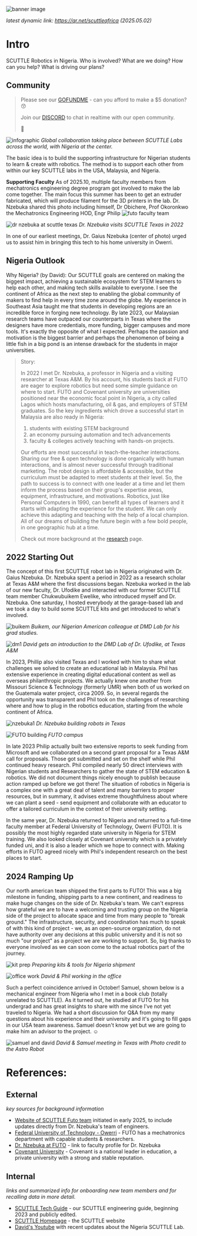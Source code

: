 ![banner image](img/img_sctl_nigeria_banner.jpg ':class=banner-image')

_latest dynamic link: https://qr.net/scuttleafrica (2025.05.02)_


# Intro
SCUTTLE Robotics in Nigeria.  Who is involved? What are we doing?  How can you help?  What is driving our plans?


## Community
>
> Please see our [GOFUNDME](https://gofund.me/72e9c8e8) - can you afford to make a $5 donation? 😙
>
> Join our [DISCORD](discord.gg/Napn9mhd43)
> to chat in realtime with our open community.
>
>🙂
>

 ![infographic](img/img_global1.jpeg)
 _Global collaboration taking place between SCUTTLE Labs across the world, with Nigeria at the center._

 The basic idea is to build the supporting infrastructure for Nigerian students to learn & create with robotics.  The method is to support each other from within our key SCUTTLE labs in the USA, Malaysia, and Nigeria.

**Supporting Faculty**
As of 2025.10, multiple faculty members from mechatronics engineering degree program got involved to make the lab come together.  The main focus this summer has been to get an extruder fabricated, which will produce filament for the 3D printers in the lab.  Dr. Nzebuka shared this photo including himself, Dr Obichere, Prof Okoronkwo the Mechatronics Engineering HOD, Engr Philip
![futo faculty team](img/img_team2025.10.jpg)


![dr nzebuka at scuttle texas](img/img_nzebuka_2021.2.jpg)
_Dr. Nzebuka visits SCUTTLE Texas in 2022_

In one of our earliest meetings, Dr. Gaius Nzebuka (center of photo) urged us to assist him in bringing this tech to his home university in Owerri.


## Nigeria Outlook

Why Nigeria? (by David): Our SCUTTLE goals are centered on making the biggest impact, achieving a sustainable ecosystem for STEM learners to help each other, and making tech skills available to everyone.  I see the continent of Africa as the next step to enabling the global community of makers to find help in every time zone around the globe.  My experience in Southeast Asia taught me that students in developing regions are an incredible force in forging new technology.  By late 2023, our Malaysian research teams have outpaced our counterparts in Texas where the designers have more credentials, more funding, bigger campuses and more tools. It's exactly the opposite of what I expected. Perhaps the passion and motivation is the biggest barrier and perhaps the phenomenon of being a little fish in a big pond is an intense drawback for the students in major universities.

>
> Story:
>
>
> In 2022 I met Dr. Nzebuka, a professor in Nigeria and a visiting researcher at Texas A&M.  By his account, his students back at FUTO are eager to explore robotics but need some simple guidance on where to start. FUTO and Covenant university are universities positioned near the economic focal point in Nigeria, a city called Lagos which hosts manufacturing, oil & gas, and employers of STEM graduates.  So the key ingredients which drove a successful start in Malaysia are also ready in Nigeria:
> 1) students with existing STEM background
> 2) an economy pursuing automation and tech advancements
> 3) faculty & colleges actively teaching with hands-on projects.
>
> Our efforts are most successful in teach-the-teacher interactions. Sharing our free & open technology is done organically with human interactions, and is almost never successful through traditional marketing. The robot design is affordable & accessible, but the curriculum must be adapted to meet students at their level.  So, the path to success is to connect with one leader at a time and let them inform the process based on their group's expertise areas, equipment, infrastructure, and motivations. Robotics, just like Personal Computers in 1990, can benefit all types of learners and it starts with adapting the experience for the student.  We can only achieve this adapting and teaching with the help of a local champion.  All of our dreams of building the future begin with a few bold people, in one geographic hub at a time.
>
> Check out more background at the [research](research.md) page.
> 

## 2022 Starting Out

The concept of this first SCUTTLE robot lab in Nigeria originated with Dr. Gaius Nzebuka.  Dr. Nzebuka spent a period in 2022 as a research scholar at Texas A&M where the first discussions began.  Nzebuka worked in the lab of our new faculty, Dr. Ufodike and interacted with our former SCUTTLE team member Chukwubuikem Ewelike, who introduced myself and Dr. Nzebuka.  One saturday, I hosted everybody at the garage-based lab and we took a day to build some SCUTTLE kits and get introduced to what's involved.


![buikem](img/img_buikem_2022.05.jpg) 
_Buikem, our Nigerian American colleague at DMD Lab for his grad studies._   

![dm1](img/img_david_ufodikeLab_2022.jpg)
_David gets an introduction to the DMD Lab of Dr. Ufodike, at Texas A&M_

In 2023, Phillip also visited Texas and I worked with him to share what challenges we solved to create an educational lab in Malaysia.  Phil has extensive experience in creating digital educational content as well as overseas philanthropic projects.  We actually knew one another from Missouri Science & Technology (formerly UMR) when both of us worked on the Guatemala water project, circa 2009.  So, in several regards the opportunity was transparent and Phil took on the challenges of researching where and how to plug in the robotics education, starting from the whole continent of Africa. 


![nzebuka1](img/img_nzebuka_2021.jpg) 
_Dr. Nzebuka building robots in Texas_    


![FUTO building](img/img_futo_entrance.jpg)
_FUTO campus_

In late 2023 Philip actually built two extensive reports to seek funding from Microsoft and we collaborated on a second grant proposal for a Texas A&M call for proposals. Those got submitted and set on the shelf while Phil continued heavy research.  Phil compiled nearly 50 direct interviews with Nigerian students and Researchers to gather the state of STEM education & robotics.  We did not document things nicely enough to publish because action ramped up before we got there! The situation of robotics in Nigeria is a complex one with a great deal of talent and many barriers to proper resources, but in summary, it advises extreme thoughtfulness about where we can plant a seed - send equipment and collaborate with an educator to offer a tailored curriculum in the context of their university setting.

In the same year, Dr. Nzebuka returned to Nigeria and returned to a full-time faculty member at Federal University of Technology, Owerri (FUTO).  It is possibly the most highly regarded state university in Nigeria for STEM training.  We also looked closely at Covenant university which is a privately funded uni, and it is also a leader which we hope to connect with.  Making efforts in FUTO agreed nicely with Phil's independent research on the best places to start. 

## 2024 Ramping Up

Our north american team shipped the first parts to FUTO!  This was a big milestone in funding, shipping parts to a new continent, and readiness to make huge changes on the side of Dr. Nzebuka's team.  We can't express how grateful we are to have a welcoming and trusting group on the Nigeria side of the project to allocate space and time from many people to "break ground."  The infrastructure, security, and coordination has much to speak of with this kind of project - we, as an open-source organization, do not have authority over any decisions at this public university and it is not so much "our project" as a project we are working to support.  So, big thanks to everyone involved as we can soon come to the actual robotics part of the journey.

![kit prep](img/img_kitBuilding.jpg)
_Preparing kits & tools for Nigeria shipment_


![office work](img/img_phil_david_office_2023.02.jpg)
_David & Phil working in the office_

Such a perfect coincidence arrived in October! Samuel, shown below is a mechanical engineer from Nigeria who I met in a book club (totally unrelated to SCUTTLE). As it turned out, he studied at FUTO for his undergrad and has great insights to share with me since I've not yet traveled to Nigeria.  We had a short discussion for Q&A from my many questions about his experience and their university and it's going to fill gaps in our USA team awareness.   Samuel doesn't know yet but we are going to make him an advisor to the project. ☺

![samuel and david](img/2024_samuel.jpg)
_David & Samuel meeting in Texas with Photo credit to the Astro Robot_

# References:

## External
_key sources for background information_
* [Website of SCUTTLE Futo team](https://scuttle-ng.vercel.app) initiated in early 2025, to include updates directly from Dr. Nzebuka's team of engineers. 
* [Federal University of Technology - Owerri](https://futo.edu.ng/department-of-mechatronic-engineering/) - FUTO has a mechatronics department with capable students & researchers.
 * [Dr. Nzebuka at FUTO](https://futo.edu.ng/engr-dr-g-c-nzebuka/) - link to faculty profile for Dr. Nzebuka
* [Covenant University](https://covenantuniversity.edu.ng/) - Covenant is a national leader in education, a private university with a strong and stable reputation.


## Internal
_links and summarized info for onboarding new team members and for recalling data in more detail._
* [SCUTTLE Tech Guide](https://qr.scuttlerobot.org/g/12J5i2t3bp4) - our SCUTTLE engineering guide, beginning 2023 and publicly edited.
* [SCUTTLE Homepage](https://scuttlerobot.org) - the SCUTTLE website
* [David's Youtube](https://https://youtu.be/H6BFeo9z46w?si=ZsQpJ6WKRSaVEryH) with recent updates about the Nigeria SCUTTLE Lab.


